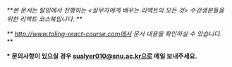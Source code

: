 _**본 문서는 탈잉에서 진행하는 &lt;실무자에게 배우는 리액트의 모든 것&gt; 수강생분들을 위한 리액트 코스북입니다. **_

_** http://www.taling-react-course.com에서 문서 내용을 확인하실 수 있습니다. **_

**\* 문의사항이 있으실 경우 sualyer010@snu.ac.kr으로 메일 보내주세요.**
